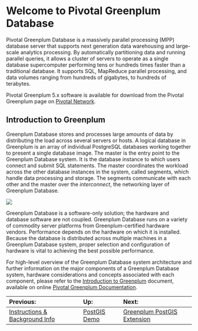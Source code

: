 # Welcome to Pivotal Greenplum Database

Pivotal Greenplum Database is a massively parallel processing (MPP) database server that supports next generation data warehousing and large-scale analytics processing. By automatically partitioning data and running parallel queries, it allows a cluster of servers to operate as a single database supercomputer performing tens or hundreds times faster than a traditional database. It supports SQL, MapReduce parallel processing, and data volumes ranging from hundreds of gigabytes, to hundreds of terabytes.

Pivotal Greenplum 5.x software is available for download from the Pivotal Greenplum page on [Pivotal Network](https://network.pivotal.io/products/pivotal-gpdb).

## Introduction to Greenplum

Greenplum Database stores and processes large amounts of data by distributing the load across several servers or hosts. A logical database in Greenplum is an array of individual PostgreSQL databases working together to present a single database image. The master is the entry point to the Greenplum Database system. It is the database instance to which users connect and submit SQL statements. The master coordinates the workload across the other database instances in the system, called segments, which handle data processing and storage. The segments communicate with each other and the master over the *interconnect*, the networking layer of Greenplum Database.

<img src='https://gpdb.docs.pivotal.io/570/install_guide/graphics/highlevel_arch.jpg' />

Greenplum Database is a software-only solution; the hardware and database software are not coupled. Greenplum Database runs on a variety of commodity server platforms from Greenplum-certified hardware vendors. Performance depends on the hardware on which it is installed. Because the database is distributed across multiple machines in a Greenplum Database system, proper selection and configuration of hardware is vital to achieving the best possible performance.

For high-level overview of the Greenplum Database system architecture and further information on the major components of a Greenplum Database system, hardware considerations and concepts associated with each component, please refer to the [Introduction to Greenplum](https://gpdb.docs.pivotal.io/570/install_guide/preinstall_concepts.html) document, available on online [Pivotal Greenplum Documentation](https://gpdb.docs.pivotal.io/).

| Previous: | Up: | Next: |
| :--- | :--- | :--- |
| [Instructions & Background Info](README.md#instructions--background-info) | [PostGIS Demo](README.md) | [Greenplum PostGIS Extension](POSTGIS.MD) |